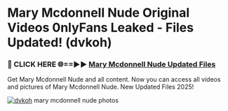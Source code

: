 # Mary Mcdonnell Nude Original Videos 0nlyFans Leaked - Files Updated! (dvkoh)

<h3>🔴 CLICK HERE 🌐==►► <a href="https://tinyurl.com/52m3yx9h" rel="nofollow">Mary Mcdonnell Nude Updated Files</a></h3>

Get Mary Mcdonnell Nude and all content. Now you can access all videos and pictures of Mary Mcdonnell Nude. New Updated Files 2025!

[![dvkoh](https://i.imgur.com/TnHtlc8.gif)](https://tinyurl.com/52m3yx9h)
mary mcdonnell nude photos